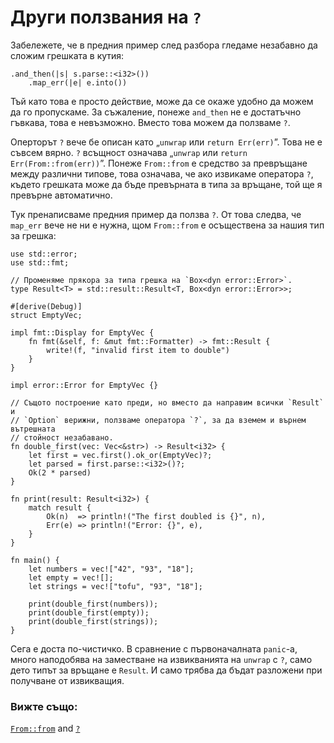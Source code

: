 # Други ползвания на `?`

Забележете, че в предния пример след разбора гледаме незабавно да сложим
грешката в кутия:

```rust,ignore
.and_then(|s| s.parse::<i32>())
    .map_err(|e| e.into())
```

Тъй като това е просто действие, може да се окаже удобно да можем да го
пропускаме. За съжаление, понеже `and_then` не е достатъчно гъвкава, това е
невъзможно. Вместо това можем да ползваме `?`.

Оперторът `?` вече бе описан като „`unwrap` или `return Err(err)`”.
Това не е съвсем вярно. `?` всъщност означава „`unwrap` или `return
Err(From::from(err))`”. Понеже `From::from` е средство за превръщане между
различни типове, това означава, че ако извикаме оператора `?`, където грешката
може да бъде превърната в типа за връщане, той ще я превърне автоматично.

Тук пренаписваме предния пример да ползва `?`. От това следва, че `map_err` вече
не ни е нужна, щом `From::from` е осъществена за нашия тип за грешка:

```rust,editable
use std::error;
use std::fmt;

// Променяме прякора за типа грешка на `Box<dyn error::Error>`.
type Result<T> = std::result::Result<T, Box<dyn error::Error>>;

#[derive(Debug)]
struct EmptyVec;

impl fmt::Display for EmptyVec {
    fn fmt(&self, f: &mut fmt::Formatter) -> fmt::Result {
        write!(f, "invalid first item to double")
    }
}

impl error::Error for EmptyVec {}

// Същото построение като преди, но вместо да направим всички `Result` и
// `Option` верижни, ползваме оператора `?`, за да вземем и върнем вътрешната
// стойност незабавано.
fn double_first(vec: Vec<&str>) -> Result<i32> {
    let first = vec.first().ok_or(EmptyVec)?;
    let parsed = first.parse::<i32>()?;
    Ok(2 * parsed)
}

fn print(result: Result<i32>) {
    match result {
        Ok(n)  => println!("The first doubled is {}", n),
        Err(e) => println!("Error: {}", e),
    }
}

fn main() {
    let numbers = vec!["42", "93", "18"];
    let empty = vec![];
    let strings = vec!["tofu", "93", "18"];

    print(double_first(numbers));
    print(double_first(empty));
    print(double_first(strings));
}
```

Сега е доста по-чистичко. В сравнение с първоначалната `panic`-а, много
наподобява на заместване на извикванията на `unwrap` с `?`, само дето типът за
връщане е `Result`. И само трябва да бъдат разложени при получване от извикващия.

### Вижте също:

[`From::from`][from] and [`?`][q_mark]

[from]: https://doc.rust-lang.org/std/convert/trait.From.html
[q_mark]: https://doc.rust-lang.org/reference/expressions/operator-expr.html#the-question-mark-operator
